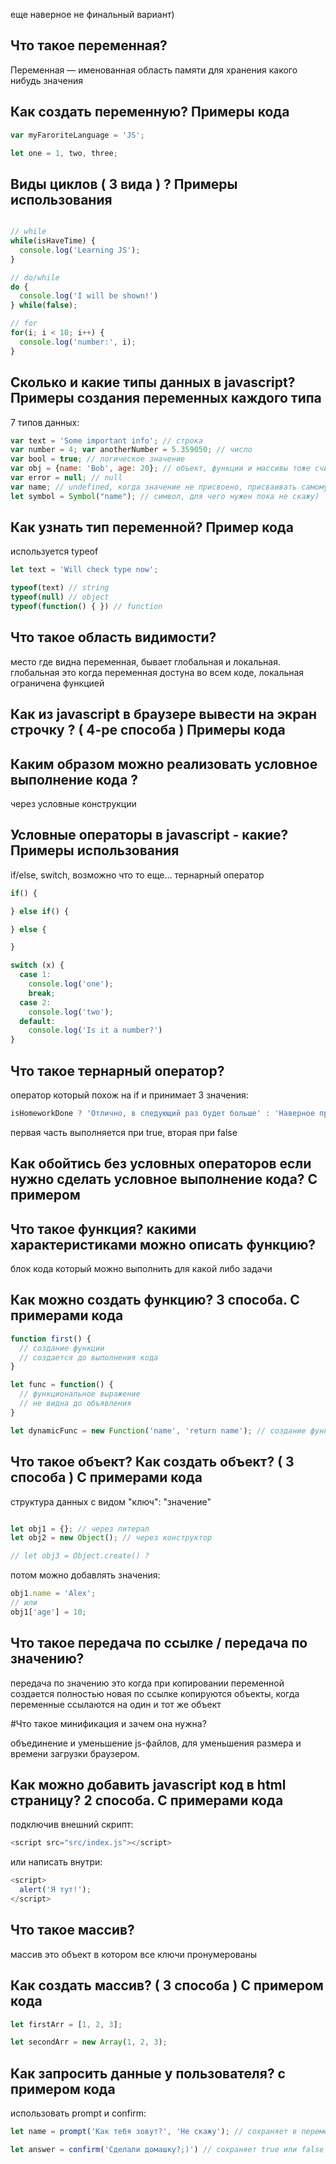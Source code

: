еще наверное не финальный вариант)

##

## Что такое переменная?

Переменная — именованная область памяти для хранения какого нибудь значения

## Как создать переменную? Примеры кода

```javascript
var myFaroriteLanguage = 'JS';

let one = 1, two, three;
```

## Виды циклов ( 3 вида ) ? Примеры использования

```javascript

// while
while(isHaveTime) {
  console.log('Learning JS');
}

// do/while
do {
  console.log('I will be shown!')
} while(false);

// for
for(i; i < 10; i++) {
  console.log('number:', i);
}
```

## Cколько и какие типы данных в javascript? Примеры создания переменных каждого типа

7 типов данных:

```javascript
var text = 'Some important info'; // строка
var number = 4; var anotherNumber = 5.359050; // число
var bool = true; // логическое значение
var obj = {name: 'Bob', age: 20}; // объект, функции и массивы тоже считаются объектами.
var error = null; // null
var name; // undefined, когда значение не присвоено, присваивать самому не рекомендуется
let symbol = Symbol("name"); // символ, для чего нужен пока не скажу)
```

## Как узнать тип переменной? Пример кода

используется typeof

```javascript
let text = 'Will check type now';

typeof(text) // string
typeof(null) // object
typeof(function() { }) // function
```

## Что такое область видимости?

место где видна переменная, бывает глобальная и локальная. глобальная это когда переменная достуна во всем коде, локальная ограничена функцией

## Как из javascript в брaузере вывести на экран строчку ? ( 4-ре способа ) Примеры кода
## Каким образом можно реализовать условное выполнение кода ?

через условные конструкции
## Условные операторы в javascript - какие? Примеры использования

if/else, switch, возможно что то еще...
тернарный оператор

```javascript
if() {

} else if() {

} else {

}

switch (x) {
  case 1:
    console.log('one');
    break;
  case 2:
    console.log('two');
  default:
    console.log('Is it a number?')
}
```
## Что такое тернарный оператор?

оператор который похож на if и принимает 3 значения:
```javascript
isHomeworkDone ? 'Отлично, в следующий раз будет больше' : 'Наверное придется отжиматься...';
```
первая часть выполняется при true, вторая при false

## Как обойтись без условных операторов если нужно сделать условное выполнение кода? С примером
## Что такое функция? какими характеристиками можно описать функцию?

блок кода который можно выполнить для какой либо задачи

## Как можно создать функцию? 3 способа. C примерами кода

```javascript
function first() {
  // создание функции
  // создается до выполнения кода
}

let func = function() {
  // функциональное выражение
  // не видна до объявления
}

let dynamicFunc = new Function('name', 'return name'); // создание функции динамически
```

## Что такое объект? Как создать объект? ( 3 способа ) С примерами кода

структура данных с видом "ключ": "значение"

```javascript

let obj1 = {}; // через литерал
let obj2 = new Object(); // через конструктор

// let obj3 = Object.create() ?

```

потом можно добавлять значения:

```javascript
obj1.name = 'Alex';
// или
obj1['age'] = 10;
```

## Что такое передача по ссылке / передача по значению?

передача по значению это когда при копировании переменной создается полностью новая
по ссылке копируются объекты, когда переменные ссылаются на один и тот же объект

#Что такое минификация и зачем она нужна?

объединение и уменьшение js-файлов, для уменьшения размера и времени загрузки браузером.

## Как можно добавить javascript код в html страницу? 2 способа. C примерами кода

подключив внешний скрипт:
```javascript
<script src="src/index.js"></script>
```

или написать внутри:
```javascript
<script>
  alert('Я тут!');
</script>
```

## Что такое массив?

массив это объект в котором все ключи пронумерованы

## Как создать массив? ( 3 способа ) С примером кода

```javascript
let firstArr = [1, 2, 3];

let secondArr = new Array(1, 2, 3);
```

## Как запросить данные у пользователя? с примером кода

использовать prompt и confirm:
```javascript
let name = prompt('Как тебя зовут?', 'Не скажу'); // сохраняет в переменную то что ввел пользователь, или значение по дефолту.

let answer = confirm('Сделали домашку?;)') // сохраняет true или false
```
